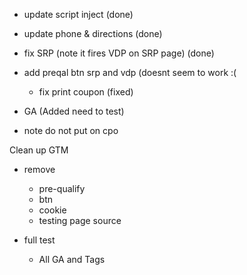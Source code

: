 - update script inject (done)
- update phone & directions (done)
- fix SRP (note it fires VDP on SRP page) (done)
- add preqal btn srp and vdp (doesnt seem to work :( 
  - fix print coupon (fixed)

- GA (Added need to test)
 - note do not put on cpo 

Clean up GTM 
  - remove 
    - pre-qualify 
    - btn 
    - cookie 
    - testing page source 

- full test 
  - All GA and Tags